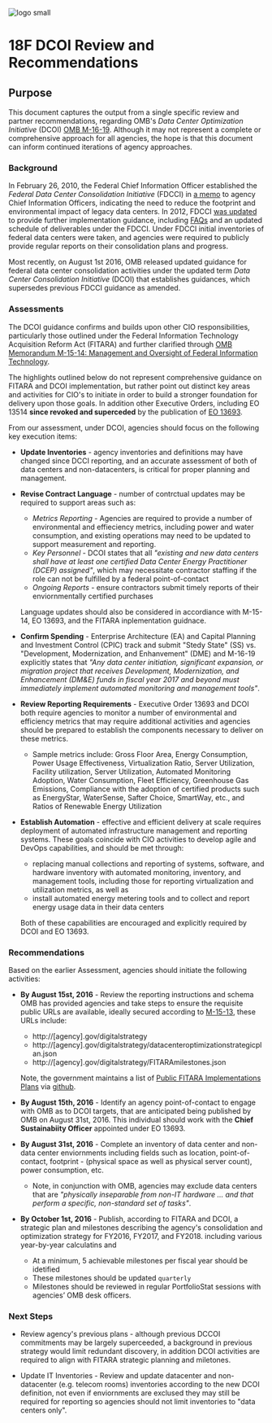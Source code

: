 ![logo small][logo-s]

# 18F DCOI Review and Recommendations 

## Purpose
This document captures the output from a single specific review and partner recommendations, regarding OMB's *Data Center Optimization Initiative* (DCOI) [OMB M-16-19](https://www.whitehouse.gov/sites/default/files/omb/memoranda/2016/m_16_19_1.pdf). Although it may not represent a complete or comprehensive approach for all agencies, the hope is that this document can inform continued iterations of agency approaches.

### Background

In February 26, 2010, the Federal Chief Information Officer established the *Federal Data Center Consolidation Initiative* (FDCCI) in [a memo](https://www.whitehouse.gov/sites/default/files/omb/assets/egov_docs/federal_data_center_consolidation_initiative_02-26-2010.pdf) to agency Chief Information Officers, indicating the need to reduce the footprint and environmental impact of legacy data centers. In 2012, FDCCI [was updated](https://www.whitehouse.gov/sites/default/files/omb/assets/egov_docs/cio_memo_fdcci_deliverables_van_roekel_3-19-12.pdf) to provide further implementation guidance, including [FAQs](https://cio.gov/wp-content/uploads/downloads/2012/09/FAQ-May-2012-Update-V1.pdf) and an updated schedule of deliverables under the FDCCI. Under FDCCI initial inventories of federal data centers were taken, and agencies were required to publicly provide regular reports on their consolidation plans and progress. 

Most recently, on August 1st 2016, OMB released updated guidance for federal data center consolidation activities under the updated term *Data Center Consolidation Initiative* (DCOI) that establishes guidances, which supersedes previous FDCCI guidance as amended. 

### Assessments

The DCOI guidance confirms and builds upon other CIO responsibilities, particularly those outlined under the Federal Information Technology Acquisition Reform Act (FITARA) and further clarified through [OMB Memorandum M-15-14: Management and Oversight of Federal Information Technology](https://management.cio.gov/implementation/#OMB-Memorandum-M-15-14).

The highlights outlined below do not represent comprehensive guidance on FITARA and DCOI implementation, but rather point out distinct key areas and activities for CIO's to initiate in order to build a stronger foundation for delivery upon those goals. In addition other Executive Orders, including EO 13514 **since revoked and superceded** by the publication of [EO 13693](https://www.fedcenter.gov/programs/eo13693/).

From our assessment, under DCOI, agencies should focus on the following key execution items:

* **Update Inventories** - agency inventories and definitions may have changed since DCCI reporting, and an accurate assessment of both of data centers and non-datacenters, is critical for proper planning and management.

* **Revise Contract Language** - number of contrctual updates may be required to support areas such as:
    * *Metrics Reporting* - Agencies are required to provide a number of environmental and effieciency metrics, including power and water consumption, and existing operations may need to be updated to support measurement and reporting. 
    * *Key Personnel* - DCOI states that all *"existing and new data centers shall have at least one certified Data Center Energy Practitioner (DCEP) assigned"*, which may necessitate contractor staffing if the role can not be fulfilled by a federal point-of-contact
    * *Ongoing Reports* - ensure contractors submit timely reports of their enviornmentally certified purchases

    Language updates should also be considered in accordiance with M-15-14, EO 13693, and the FITARA inplementation guidnace.

* **Confirm Spending** - Enterprise Architecture (EA) and Capital Planning and Investment Control (CPIC) track and submit "Stedy State" (SS) vs. "Development, Modernization, and Enhanvement" (DME) and M-16-19 explicitly states that *"Any data center initiation, significant expansion, or migration project that receives Development, Modernization, and Enhancement (DM&E) funds in fiscal year 2017 and beyond must immediately implement automated monitoring and management tools"*.
 
* **Review Reporting Requirements** - Executive Order 13693 and DCOI both require agencies to monitor a number of environmental and efficiency metrics that may require additional activities and agencies should be prepared to establish the components necessary to deliver on these metrics.
    - Sample metrics include: Gross Floor Area, Energy Consumption, Power Usage Effectiveness, Virtualization Ratio, Server Utilization, Facility utilization, Server Utilization, Automated Monitoring Adoption, Water Consumption, Fleet Efficiency, Greenhouse Gas Emissions, Compliance with the adoption of certified products such as EnergyStar, WaterSense, Safter Choice, SmartWay, etc., and Ratios of Renewable Energy Utilization

* **Establish Automation** - effective and efficient delivery at scale requires deployment of automated infrastructure management and reporting systems. These goals coincide with CIO activities to develop agile and DevOps capabilities, and should be met through:
    - replacing manual collections and reporting of systems, software, and hardware inventory with automated monitoring, inventory, and management tools, including those for reporting virtualization and utilization metrics, as well as 
    - install automated energy metering tools and to collect and report energy usage data in their data centers

    Both of these capabilities are encouraged and explicitly required by DCOI and EO 13693.


### Recommendations

Based on the earlier Assessment, agencies should initiate the following activities:
* **By August 15st, 2016** - Review the reporting instructions and schema OMB has provided agencies and take steps to ensure the requisite public URLs are available, ideally secured according to [M-15-13](https://www.whitehouse.gov/sites/default/files/omb/memoranda/2015/m-15-13.pdf), these URLs include:
    -  http://\[agency\].gov/digitalstrategy
    -  http://\[agency\].gov/digitalstrategy/datacenteroptimizationstrategicplan.json
    -  http://\[agency\].gov/digitalstrategy/FITARAmilestones.json

    Note, the government maintains a list of [Public FITARA Implementations Plans](https://github.com/WhiteHouse/CIOmanagement/blob/gh-pages/pages/plans.md) via [github](https://github.com/).

* **By August 15th, 2016** - Identify an agency point-of-contact to engage with OMB as to DCOI targets, that are anticipated being published by OMB on August 31st, 2016. This individual should work with the **Chief Sustainabiity Officer** appointed under EO 13693.

* **By August 31st, 2016** - Complete an inventory of data center and non-data center enviornments including fields such as location, point-of-contact, footprint - (physical space as well as physical server count), power consumption, etc.
    - Note, in conjunction with OMB, agencies may exclude data centers that are *"physically inseparable from non-IT hardware ... and that perform a specific, non-standard set of tasks"*.

* **By October 1st, 2016** - Publish, according to FITARA and DCOI, a strategic plan and milestones describing the agency's consolidation and optimization strategy for FY2016, FY2017, and FY2018. including various year-by-year calculatins and 
    - At a minimum, 5 achievable milestones per fiscal year should be idetified
    - These milestones should be updated `quarterly`
    - Milestones should be reviewed in regular PortfolioStat sessions with agencies’ OMB desk officers.

### Next Steps

* Review agency's previous plans - although previous DCCOI commitments may be largely superceeded, a background in previous strategy would limit redundant discovery, in addition DCOI activities are required to align with FITARA strategic planning and miletones.

* Update IT Inventories - Review and update datacenter and non-datacenter (e.g. telecom rooms) inventories according to the new DCOI definition, not even if enviornments are exclused they may still be required for reporting so agencies should not limit inventories to "data centers only".

[logo-s]: https://18f.gsa.gov/assets/images/18F-Logo-S.png
